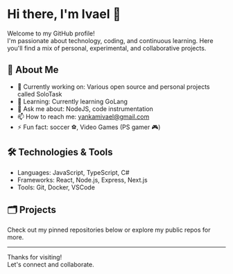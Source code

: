 # Hi there, I'm Ivael 👋

Welcome to my GitHub profile!  
I'm passionate about technology, coding, and continuous learning. Here you'll find a mix of personal, experimental, and collaborative projects.

## 🚀 About Me

- 🔭 Currently working on: Various open source and personal projects called SoloTask
- 🌱 Learning: Currently learning GoLang
- 💬 Ask me about: NodeJS, code instrumentation
- 📫 How to reach me: yankamivael@gmail.com
- ⚡ Fun fact: soccer ⚽, Video Games (PS gamer 🎮)

## 🛠️ Technologies & Tools

- Languages: JavaScript, TypeScript, C#
- Frameworks: React, Node.js, Express, Next.js
- Tools: Git, Docker, VSCode

## 🗂️ Projects

Check out my pinned repositories below or explore my public repos for more.

---

Thanks for visiting!  
Let's connect and collaborate.

